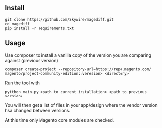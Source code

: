 ## Install

```
git clone https://github.com/Skywire/magediff.git
cd magediff
pip install -r requirements.txt
```

## Usage

Use composer to install a vanilla copy of the version you are comparing against (previous version)

`composer create-project --repository-url=https://repo.magento.com/ magento/project-community-edition:<veresion> <directory>`

Run the tool with

`pytthon main.py <path to current installation> <path to previous version>`

You will then get a list of files in your app/design where the vendor version hsa changed between versions.

At this time only Magento core modules are checked.